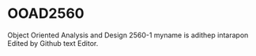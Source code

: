 # OOAD2560
Object Oriented Analysis and Design 2560-1
myname is adithep intarapon
Edited by Github text Editor.
